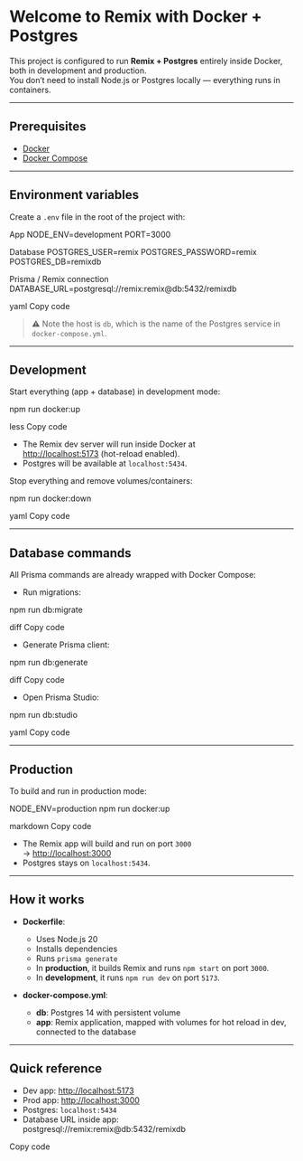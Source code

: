# Welcome to Remix with Docker + Postgres

This project is configured to run **Remix + Postgres** entirely inside Docker, both in development and production.  
You don’t need to install Node.js or Postgres locally — everything runs in containers.

---

## Prerequisites

- [Docker](https://docs.docker.com/get-docker/)
- [Docker Compose](https://docs.docker.com/compose/)

---

## Environment variables

Create a `.env` file in the root of the project with:

App
NODE_ENV=development
PORT=3000

Database
POSTGRES_USER=remix
POSTGRES_PASSWORD=remix
POSTGRES_DB=remixdb

Prisma / Remix connection
DATABASE_URL=postgresql://remix:remix@db:5432/remixdb

yaml
Copy code

> ⚠️ Note the host is `db`, which is the name of the Postgres service in `docker-compose.yml`.

---

## Development

Start everything (app + database) in development mode:

npm run docker:up

less
Copy code

- The Remix dev server will run inside Docker at  
  [http://localhost:5173](http://localhost:5173) (hot-reload enabled).  
- Postgres will be available at `localhost:5434`.  

Stop everything and remove volumes/containers:

npm run docker:down

yaml
Copy code

---

## Database commands

All Prisma commands are already wrapped with Docker Compose:

- Run migrations:

npm run db:migrate

diff
Copy code

- Generate Prisma client:

npm run db:generate

diff
Copy code

- Open Prisma Studio:

npm run db:studio

yaml
Copy code

---

## Production

To build and run in production mode:

NODE_ENV=production npm run docker:up

markdown
Copy code

- The Remix app will build and run on port `3000`  
  → [http://localhost:3000](http://localhost:3000)  
- Postgres stays on `localhost:5434`.

---

## How it works

- **Dockerfile**:  
  - Uses Node.js 20  
  - Installs dependencies  
  - Runs `prisma generate`  
  - In **production**, it builds Remix and runs `npm start` on port `3000`.  
  - In **development**, it runs `npm run dev` on port `5173`.

- **docker-compose.yml**:  
  - **db**: Postgres 14 with persistent volume  
  - **app**: Remix application, mapped with volumes for hot reload in dev, connected to the database  

---

## Quick reference

- Dev app: [http://localhost:5173](http://localhost:5173)  
- Prod app: [http://localhost:3000](http://localhost:3000)  
- Postgres: `localhost:5434`  
- Database URL inside app:  
postgresql://remix:remix@db:5432/remixdb

Copy code
